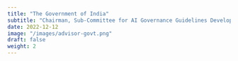```yaml
---
title: "The Government of India"
subtitle: "Chairman, Sub-Committee for AI Governance Guidelines Development"
date: 2022-12-12
image: "/images/advisor-govt.png"
draft: false
weight: 2
---
```




